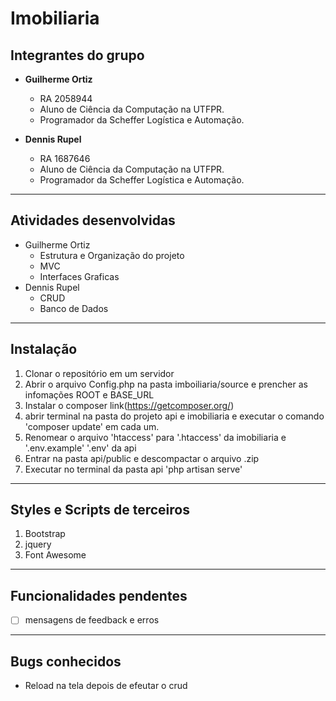 # Imobiliaria
## Integrantes do grupo
* **Guilherme Ortiz**
  * RA 2058944
  * Aluno de Ciência da Computação na UTFPR.
  * Programador da Scheffer Logística e Automação.

* **Dennis Rupel**
  * RA 1687646
  * Aluno de Ciência da Computação na UTFPR.
  * Programador da Scheffer Logística e Automação.

------------------------------------------
## Atividades desenvolvidas
* Guilherme Ortiz
  * Estrutura e Organização do projeto
  * MVC
  * Interfaces Graficas
* Dennis Rupel
  * CRUD
  * Banco de Dados

------------------------------------------
## Instalação
 1. Clonar o repositório em um servidor
 2. Abrir o arquivo Config.php na pasta imboiliaria/source e prencher as infomações ROOT e BASE_URL
 3. Instalar o composer link(https://getcomposer.org/)
 4. abrir terminal na pasta do projeto api e imobiliaria e executar o comando 'composer update' em cada um.
 5. Renomear o arquivo 'htaccess' para '.htaccess' da imobiliaria e '.env.example' '.env' da api
 6. Entrar na pasta api/public e descompactar o arquivo .zip
 7. Executar no terminal da pasta api 'php artisan serve'

 ------------------------------------------
## Styles e Scripts de terceiros
 1. Bootstrap
 2. jquery
 3. Font Awesome

------------------------------------------
## Funcionalidades pendentes
- [ ] mensagens de feedback e erros 

------------------------------------------
## Bugs conhecidos
* Reload na tela depois de efeutar o crud
